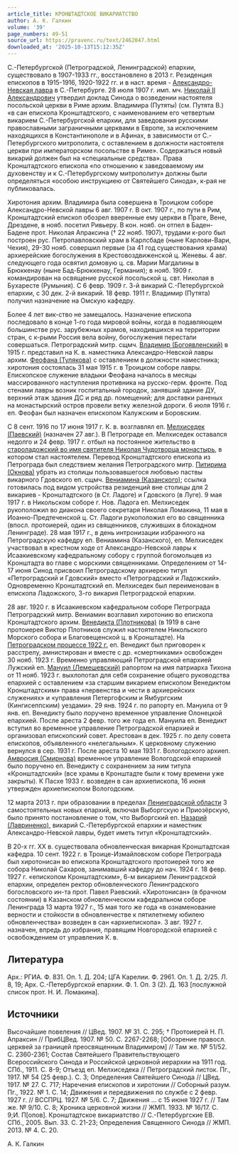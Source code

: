 ```yaml
---
article_title: КРОНШТАДТСКОЕ ВИКАРИАТСТВО
author: А. К. Галкин
volume: '39'
page_numbers: 49-51
source_url: https://pravenc.ru/text/2462047.html
downloaded_at: '2025-10-13T15:12:35Z'
---
```


С.-Петербургской (Петроградской, Ленинградской) епархии, существовало в 1907-1933 гг., восстановлено в 2013 г. Резиденция епископов в 1915-1916, 1920-1922 гг. и в наст. время - [Александро-Невская лавра](<https://pravenc.ru/text/Александро-Невская лавра.html>) в С.-Петербурге. 28 июля 1907 г. имп. мч. [Николай II Александрович](<https://pravenc.ru/text/Николай II Александрович.html>) утвердил доклад Синода о возведении настоятеля посольской церкви в Риме архим. Владимира (Путяты) (см. Путята В.) «в сан епископа Кронштадтского, с наименованием его четвертым викарием С.-Петербургской епархии, для заведования русскими православными заграничными церквами в Европе, за исключением находящихся в Константинополе и в Афинах, в зависимости от С.-Петербургского митрополита, с оставлением в должности настоятеля церкви при императорском посольстве в Риме». Содержаться новый викарий должен был на «специальные средства». Права Кронштадтского епископа «по отношению к заведоваемому им духовенству и к С.-Петербургскому митрополиту» должны были определяться «особою инструкциею от Святейшего Синода», к-рая не публиковалась.

Хиротония архим. Владимира была совершена в Троицком соборе Александро-Невской лавры 6 авг. 1907 г. В окт. 1907 г., по пути в Рим, Кронштадтский епископ обозрел вверенные ему церкви в Праге, Вене, Дрездене, в нояб. посетил Ривьеру. В кон. нояб. он отпел в Баден-Бадене прот. Николая Апраксина († 22 нояб. 1907), трудами к-рого был построен рус. Петропавловский храм в Карлсбаде (ныне Карлови-Вари, Чехия), 29-30 нояб. совершил первые (за 41 год существования храма) архиерейские богослужения в Крестовоздвиженской ц. Женевы. 4 авг. следующего года освятил домовую ц. св. Марии Магдалины в Брюккенау (ныне Бад-Брюккенау, Германия); в нояб. 1909 г. командирован на освящение русской посольской ц. свт. Николая в Бухаресте (Румыния). С 6 февр. 1909 г. 3-й викарий С.-Петербургской епархии, с 30 дек. 2-й викарий. 18 февр. 1911 г. Владимир (Путята) получил назначение на Омскую кафедру.

Более 4 лет вик-ство не замещалось. Назначение епископа последовало в конце 1-го года мировой войны, когда в подавляющем большинстве рус. зарубежных храмов, находившихся на территории стран, с к-рыми Россия вела войну, богослужения перестали совершаться. Петроградский митр. сщмч. [Владимир (Богоявленский)](<https://pravenc.ru/text/Владимир (Богоявленский).html>) в 1915 г. представил на К. в. наместника Александро-Невской лавры архим. [Феофана (Тулякова)](<https://pravenc.ru/text/Феофана (Тулякова).html>) с оставлением в должности наместника; хиротония состоялась 31 мая 1915 г. в Троицком соборе лавры. Епископское служение владыки Феофана началось в месяцы массированного наступления противника на русско-герм. фронте. Под стенами лавры возник госпитальный городок, занявший здание ДУ, верхний этаж здания ДС и ряд др. помещений; для доставки раненых на монастырский остров провели ветку железной дороги. 6 июля 1916 г. еп. Феофан был назначен епископом Калужским и Боровским.

С 8 сент. 1916 по 17 июня 1917 г. К. в. возглавлял еп. [Мелхиседек (Паевский)](<https://pravenc.ru/text/Мелхиседек (Паевский).html>) (назначен 27 авг.). В Петрограде еп. Мелхиседек оставался недолго и 24 февр. 1917 г. отбыл на постоянное жительство в [староладожский во имя святителя Николая Чудотворца монастырь](<https://pravenc.ru/text/староладожский во имя святителя Николая Чудотворца монастырь.html>), в котором стал настоятелем. Перевод Кронштадтского епископа из Петрограда был следствием желания Петроградского митр. [Питирима (Окнова)](<https://pravenc.ru/text/Питирима (Окнова).html>) убрать из столицы пользовавшегося любовью паствы викарного Гдовского еп. сщмч. [Вениамина (Казанского)](<https://pravenc.ru/text/Вениамина (Казанского).html>); ссылка готовилась под видом устройства резиденций вне столицы для 2 викариев - Кронштадтского (в Ст. Ладоге) и Гдовского (в Луге). 9 мая 1917 г. в Никольском соборе г. Нов. Ладога еп. Мелхиседек рукоположил во диакона своего секретаря Николая Ломакина, 11 мая в Иоанно-Предтеченской ц. Ст. Ладоги рукоположил его во священника (впосл. протоиерей, один из священников, служивших в блокадном Ленинграде). 28 мая 1917 г., в день интронизации избранного на Петроградскую кафедру еп. Вениамина (Казанского), еп. Мелхиседек участвовал в крестном ходе от Александро-Невской лавры к Исаакиевскому кафедральному собору с группой богомольцев из Кронштадта во главе с морскими священниками. Определением от 14-17 июня Синод присвоил Петроградскому архиерею титул «Петроградский и Гдовский» вместо «Петроградский и Ладожский». Одновременно Кронштадтский еп. Мелхиседек был переименован в епископа Ладожского, 3-го викария Петроградской епархии.

28 авг. 1920 г. в Исаакиевском кафедральном соборе Петрограда Петроградский митр. Вениамин возглавил хиротонию во епископа Кронштадтского архим. [Венедикта (Плотникова)](<https://pravenc.ru/text/Венедикта (Плотникова).html>) (в 1919 в сане протоиерея Виктор Плотников служил настоятелем Никольского Морского собора и Благовещенской ц. в Кронштадте). На [Петроградском процессе 1922 г.](<https://pravenc.ru/text/Петроградском процессе 1922 г .html>) еп. Венедикт был приговорен к расстрелу, амнистирован и вместе с др. «смертниками» освобожден 30 нояб. 1923 г. Временно управляющий Петроградской епархией Лужский еп. [Мануил (Лемешевский)](<https://pravenc.ru/text/Мануил (Лемешевский).html>) рапортом на имя патриарха Тихона от 11 нояб. 1923 г. выхлопотал для себя сохранение общего руководства епархией с оставлением «за старшим викарием епископом Венедиктом Кронштадтским» права «первенства и чести в архиерейских служениях» и «управления Петергофским и Ямбургским (Кингисеппским) уездами». 29 янв. 1924 г. по рапорту еп. Мануила от 9 янв. еп. Венедикту было поручено временное управление Олонецкой епархией. После ареста 2 февр. того же года еп. Мануила еп. Венедикт вступил во временное управление Петроградской епархией и организовал епископский совет. Арестован в дек. 1925 г. по делу совета епископов, объявленного «нелегальным». К церковному служению вернулся в сер. 1931 г. После ареста 10 мая 1931 г. Вологодского архиеп. [Амвросия (Смирнова)](https://pravenc.ru/text/АМВРОСИЙ.html) временное управление Вологодской епархией было поручено еп. Венедикту с сохранением за ним титула «Кронштадтский» (все храмы в Кронштадте были к тому времени уже закрыты). К Пасхе 1933 г. возведен в сан архиепископа, 16 июня утвержден архиепископом Вологодским.

12 марта 2013 г. при образовании в пределах [Ленинградской области](<https://pravenc.ru/text/Ленинградской области.html>) 3 самостоятельных новых епархий, включая Выборгскую и Приозёрскую, было принято постановление о том, что Выборгский еп. [Назарий (Лавриненко)](<https://pravenc.ru/text/Назарий (Лавриненко).html>), викарий С.-Петербургской епархии и наместник Александро-Невской лавры, будет иметь титул «Кронштадтский».

В 20-х гг. XX в. существовала обновленческая викарная Кронштадтская кафедра. 10 сент. 1922 г. в Троице-Измайловском соборе Петрограда был хиротонисан во епископа Кронштадтского протоиерей того же собора Николай Сахаров, занимавший кафедру до нач. 1924 г. 18 февр. 1927 г. «епископом Кронштадтским», 6-м викарием Ленинградской епархии, определен ректор обновленческого Ленинградского богословского ин-та прот. Павел Раевский. «Хиротонисан» (в брачном состоянии) в Казанском обновленческом кафедральном соборе Ленинграда 13 марта 1927 г., 15 мая того же года «в ознаменование верности и стойкости в обновленчестве к пятилетнему юбилею обновленчества» возведен в сан «архиепископа». 3 авг. 1927 г. назначен, впредь до избрания, правящим Новгородской епархией с освобождением от управления К. в.

## Литература

Арх.: РГИА. Ф. 831. Оп. 1. Д. 204; ЦГА Карелии. Ф. 2961. Оп. 1. Д. 2/25. Л. 8, 19; Арх. С.-Петербургской епархии. Ф. 1. Оп. 3 (2). Д. 163 [послужной список прот. Н. И. Ломакина].

## Источники

Высочайшие повеления // ЦВед. 1907. № 31. C. 295; † Протоиерей Н. П. Апраксин // ПрибЦВед. 1907. № 50. C. 2267-2268; [Обозрение правосл. церквей за границей преосвященным Владимиром] // Там же. № 51/52. C. 2360-2361; Состав Святейшего Правительствующего Всероссийского Синода и Российской церковной иерархии на 1911 год. СПб., 1911. С. 8-9; Отъезд еп. Мелхиседека // Петроградский листок. Пг., 1917. № 54 (25 февр.). С. 3; Определения Святейшего Синода // ЦВед. 1917. № 27. С. 717; Наречения епископов и хиротонии // Соборный разум. Пг., 1922. № 1. С. 14; Движения и передвижения по службе с 2 февр. 1927 г. // ВССПРЦ. 1927. № 5/6. С. 7; Движения … с 15 июня 1927 г. // Там же. № 9/10. С. 8; Хроника церковной жизни // ЖМП. 1933. № 16/17. С. 9;И. П[опов]. Кронштадтское викариатство // С.-Петербургские ЕВ. СПб., 2005. Вып. 33. С. 21-23; Определения Священного Синода // ЖМП. 2013. № 4. С. 20.

А. К. Галкин
